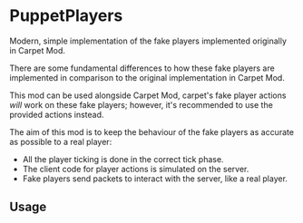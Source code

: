 # PuppetPlayers

Modern, simple implementation of the fake players implemented originally in Carpet Mod.

There are some fundamental differences to how these fake players are implemented
in comparison to the original implementation in Carpet Mod.

This mod can be used alongside Carpet Mod, carpet's fake player actions *will* work
on these fake players; however, it's recommended to use the provided actions instead. 

The aim of this mod is to keep the behaviour of the fake players as accurate as
possible to a real player:
- All the player ticking is done in the correct tick phase.
- The client code for player actions is simulated on the server.
- Fake players send packets to interact with the server, like a real player.

## Usage

